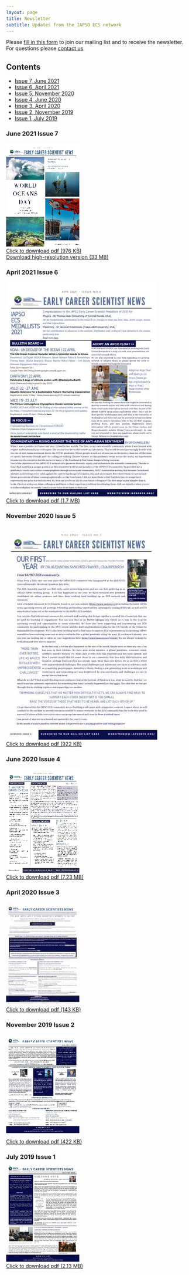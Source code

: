 ```yaml
---
layout: page
title: Newsletter
subtitle: Updates from the IAPSO ECS network
---
```


Please [fill in this form](https://www.iapsoecs.org/joinus) to join our mailing list and to receive the newsletter. For questions please [contact us](mailto:info@iapsoecs.org).

## Contents

* [Issue 7, June 2021](#june-2021-issue-7)
* [Issue 6, April 2021](#april-2021-issue-6)
* [Issue 5, November 2020](#november-2020-issue-5)
* [Issue 4, June 2020](#june-2020-issue-4)
* [Issue 3, April 2020](#april-2020-issue-3)
* [Issue 2, November 2019](#november-2019-issue-2)
* [Issue 1, July 2019](#july-2020-issue-1)


### June 2021 Issue 7
<div class="news-container">
  <a title="IAPSO ECS Newsletter, 2021, 7" href="/uploads/newsletter/iapsoecs_newsletter_2021_7.pdf" target='_blank'>
  <img src="/uploads/newsletter/iapsoecs_newsletter_2021_7_thumbnail.jpg" alt="IAPSO ECS Newsletter, 2021, 7" class="news-image">
  <div class="news-overlay">
    <div class="news-text">Click to download pdf (976 KB)</div>
  </div>
  </a>
</div>
<a href="/uploads/newsletter/iapsoecs_newsletter_2021_7_highres.pdf" target='_blank'>Download high-resolution version (33 MB)</a>

### April 2021 Issue 6
<div class="news-container">
  <a title="IAPSO ECS Newsletter, 2021, 6" href="/uploads/newsletter/iapsoecs_newsletter_2021_6.pdf" target='_blank'>
  <img src="/uploads/newsletter/iapsoecs_newsletter_2021_6_thumbnail.jpg" alt="IAPSO ECS Newsletter, 2021, 6" class="news-image">
  <div class="news-overlay">
    <div class="news-text">Click to download pdf (1.7 MB)</div>
  </div>
  </a>
</div>


### November 2020 Issue 5
<div class="news-container">
  <a title="IAPSO ECS Newsletter, 2020, 5" href="/uploads/newsletter/iapsoecs_newsletter_2020_5.pdf" target='_blank'>
  <img src="/uploads/newsletter/iapsoecs_newsletter_2020_5_thumbnail.jpg" alt="IAPSO ECS Newsletter, 2020, 5" class="news-image">
  <div class="news-overlay">
    <div class="news-text">Click to download pdf (922 KB)</div>
  </div>
  </a>
</div>


### June 2020 Issue 4
<div class="news-container">
  <a title="IAPSO ECS Newsletter, 2020, 4" href="/uploads/newsletter/iapsoecs_newsletter_2020_4.pdf" target='_blank'>
  <img src="/uploads/newsletter/iapsoecs_newsletter_2020_4_thumbnail.jpg" alt="IAPSO ECS Newsletter, 2020, 4" class="news-image">
  <div class="news-overlay">
    <div class="news-text">Click to download pdf (7.23 MB)</div>
  </div>
  </a>
</div>


### April 2020 Issue 3
<div class="news-container">
  <a title="IAPSO ECS Newsletter, 2020, 3" href="/uploads/newsletter/iapsoecs_newsletter_2020_3.pdf" target='_blank'>
  <img src="/uploads/newsletter/iapsoecs_newsletter_2020_3_thumbnail.jpg" alt="IAPSO ECS Newsletter, 2020, 3" class="news-image">
  <div class="news-overlay">
    <div class="news-text">Click to download pdf (143 KB)</div>
  </div>
  </a>
</div>


### November 2019 Issue 2
<div class="news-container">
  <a title="IAPSO ECS Newsletter, 2019, 2" href="/uploads/newsletter/iapsoecs_newsletter_2019_2.pdf" target='_blank'>
  <img src="/uploads/newsletter/iapsoecs_newsletter_2019_2_thumbnail.jpg" alt="IAPSO ECS Newsletter, 2019, 2" class="news-image">
  <div class="news-overlay">
    <div class="news-text">Click to download pdf (422 KB)</div>
  </div>
  </a>
</div>


### July 2019 Issue 1
<div class="news-container">
  <a title="IAPSO ECS Newsletter, 2019, 1" href="/uploads/newsletter/iapsoecs_newsletter_2019_1.pdf" target="_blank">
  <img src="/uploads/newsletter/iapsoecs_newsletter_2019_1_thumbnail.jpg" alt="IAPSO ECS Newsletter, 2019, 1" class="news-image">
  <div class="news-overlay">
    <div class="news-text">Click to download pdf (2.13 MB)</div>
  </div>
  </a>
</div>
